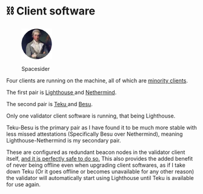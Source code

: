 # ⛓ Client software

<figure><img src="../../.gitbook/assets/Spacesider.png" alt=""><figcaption><p>Spacesider</p></figcaption></figure>

Four clients are running on the machine, all of which are [minority clients](https://clientdiversity.org/).



The first pair is [Lighthouse ](https://github.com/sigp/lighthouse/releases)and [Nethermind](https://github.com/NethermindEth/nethermind/releases).

The second pair is [Teku ](https://github.com/ConsenSys/teku/releases)and [Besu](https://github.com/hyperledger/besu/releases/tag/23.1.1).

Only one validator client software is running, that being Lighthouse.



Teku-Besu is the primary pair as I have found it to be much more stable with less missed attestations (Specifically Besu over Nethermind), meaning Lighthouse-Nethermind is my secondary pair.

These are configured as redundant beacon nodes in the validator client itself, [and it is perfectly safe to do so.](https://lighthouse-book.sigmaprime.io/redundancy.html) This also provides the added benefit of never being offline even when upgrading client softwares, as if I take down Teku (Or it goes offline or becomes unavailable for any other reason) the validator will automatically start using Lighthouse until Teku is available for use again.
